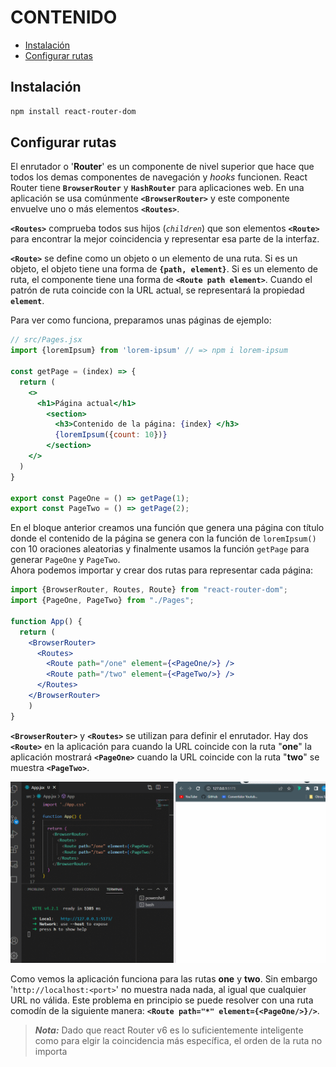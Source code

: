 # CONTENIDO

- [Instalación](#instalacion)
- [Configurar rutas](#configurar-rutas)



<a name="instalacion"></a>
## Instalación

```bash
npm install react-router-dom
```

<a name="configurar-rutas"></a>
## Configurar rutas

El enrutador o '**Router**' es un componente de nivel superior que hace que todos los demas componentes de navegación y *hooks* funcionen. React Router tiene **`BrowserRouter`** y **`HashRouter`** para aplicaciones web. En una aplicación se usa comúnmente **`<BrowserRouter>`** y este componente envuelve uno o más elementos **`<Routes>`**.  

**`<Routes>`** comprueba todos sus hijos (*`children`*) que son elementos **`<Route>`** para encontrar la mejor coincidencia y representar esa parte de la interfaz.  

**`<Route>`** se define como un objeto o un elemento de una ruta. Si es un objeto, el objeto tiene una forma de **`{path, element}`**. Si es un elemento de ruta, el componente tiene una forma de **`<Route path element>`**. Cuando el patrón de ruta coincide con la URL actual, se representará la propiedad **`element`**.  

Para ver como funciona, preparamos unas páginas de ejemplo:  

```jsx
// src/Pages.jsx
import {loremIpsum} from 'lorem-ipsum' // => npm i lorem-ipsum

const getPage = (index) => {
  return (
  	<>
  	  <h1>Página actual</h1>
  	    <section>
  	      <h3>Contenido de la página: {index} </h3>
  	      {loremIpsum({count: 10})}
  	    </section>
  	</>
  )
}

export const PageOne = () => getPage(1);
export const PageTwo = () => getPage(2);
```

En el bloque anterior creamos una función que genera una página con título donde el contenido de la página se genera con la función de `loremIpsum()` con 10 oraciones aleatorias y finalmente usamos la función `getPage` para generar `PageOne` y `PageTwo`.  
Ahora podemos importar y crear dos rutas para representar cada página:  


```jsx
import {BrowserRouter, Routes, Route} from "react-router-dom";
import {PageOne, PageTwo} from "./Pages";

function App() {
  return (
  	<BrowserRouter>
  	  <Routes>
  	    <Route path="/one" element={<PageOne/>} />
  	    <Route path="/two" element={<PageTwo/>} />
  	  </Routes>
    </BrowserRouter>
	)
}
```

**`<BrowserRouter>`** y **`<Routes>`** se utilizan para definir el enrutador. Hay dos **`<Route>`** en la aplicación para cuando la URL coincide con la ruta "**one**" la aplicación mostrará **`<PageOne>`** cuando la URL coincide con la ruta "**two**" se muestra **`<PageTwo>`**.

![React router gif](./assets/01.gif)

Como vemos la aplicación funciona para las rutas **one** y **two**. Sin embargo '`http://localhost:<port>`' no muestra nada nada, al igual que cualquier URL no válida. Este problema en principio se puede resolver con una ruta comodín de la siguiente manera: **`<Route path="*" element={<PageOne/>}/>`**.  

> ***Nota:*** Dado que react Router v6 es lo suficientemente inteligente como para elgir la coincidencia más específica, el orden de la ruta no importa




